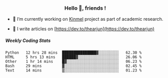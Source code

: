 <h3 align="center">Hello 👋, friends !</h3>

- 🔭 I’m currently working on [Kinmel](https://github.com/thearjun/kinmel) project as part of academic research.

- 📝 I write articles on [https://dev.to/thearjun](https://dev.to/thearjun)


##### Weekly Coding Stats
<!--START_SECTION:waka-->
```text
Python   12 hrs 28 mins  ███████████████▓░░░░░░░░░   62.30 % 
HTML     5 hrs 13 mins   ██████▓░░░░░░░░░░░░░░░░░░   26.06 % 
Other    1 hr 14 mins    █▓░░░░░░░░░░░░░░░░░░░░░░░   06.23 % 
Bash     29 mins         ▓░░░░░░░░░░░░░░░░░░░░░░░░   02.45 % 
Text     14 mins         ▒░░░░░░░░░░░░░░░░░░░░░░░░   01.23 % 
```
<!--END_SECTION:waka-->
